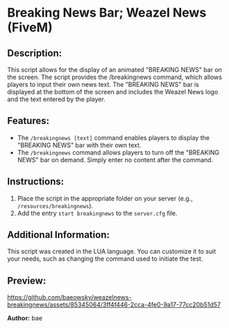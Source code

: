 # Breaking News Bar; Weazel News (FiveM)

## Description:
This script allows for the display of an animated "BREAKING NEWS" bar on the screen. The script provides the /breakingnews command, which allows players to input their own news text. The "BREAKING NEWS" bar is displayed at the bottom of the screen and includes the Weazel News logo and the text entered by the player.

## Features:
- The `/breakingnews [text]` command enables players to display the "BREAKING NEWS" bar with their own text.
- The `/breakingnews` command allows players to turn off the "BREAKING NEWS" bar on demand. Simply enter no content after the command.

## Instructions:
1. Place the script in the appropriate folder on your server (e.g., `/resources/breakingnews`).
2. Add the entry `start breakingnews` to the `server.cfg` file.

## Additional Information:
This script was created in the LUA language. You can customize it to suit your needs, such as changing the command used to initiate the test.

## Preview:
https://github.com/baeowsky/weazelnews-breakingnews/assets/85345064/3ff4f446-2cca-4fe0-9a17-77cc20b51d57


**Author:** bae
